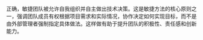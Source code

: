 正确，敏捷团队被允许自我组织并自主做出技术决策。这是敏捷方法的核心原则之一，强调团队成员有权根据项目需求和实际情况，协作决定如何实现目标，而不是由外部管理者强制指定具体做法。这样做有助于提升团队的积极性、责任感和创新能力。